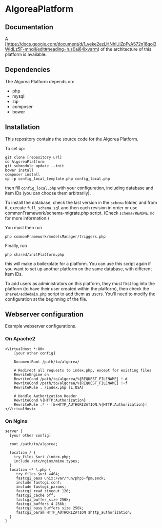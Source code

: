 # AlgoreaPlatform

## Documentation

A [https://docs.google.com/document/d/1_veke2ezLHNhiUjZpFvA572n18qol3WldLz5F-mnqiI/edit#heading=h.s0aj64ixvarm) of the architecture of this platform is available.

## Dependencies

The Algorea Platform depends on:

- php
- mysql
- zip
- composer
- bower

## Installation

This repository contains the source code for the Algorea Platform.

To set up:

```
git clone [repository url]
cd AlgoreaPlatform
git submodule update --init
bower install
composer install
cp -p config_local_template.php config_local.php
```

then fill `config_local.php` with your configuration, including database and item IDs (you can choose them arbitrarily).

To install the database, check the last version in the `schema` folder, and from it, execute `full_schema.sql` and then each revision in order or use commonFramework/schema-migrate.php script. (Check `schema/README.md` for more information.)

You must then run

```
php commonFramework/modelsManager/triggers.php
```

Finally, run

```
php shared/initPlatform.php
```

this will make a boilerplate for a platform. You can use this script again if you want to set up another platform on the same database, with different item IDs.

To add users as administrators on this platform, they must first log into the platform (to have their user created within the platform), then check the `shared/addAdmin.php` script to add them as users. You'll need to modify the configuration at the beginning of the file.

## Webserver configuration

Example webserver configurations.

### On Apache2

```
<VirtualHost *:80>
    [your other config]

    DocumentRoot /path/to/algorea/

    # Redirect all requests to index.php, except for existing files
    RewriteEngine on
    RewriteCond /path/to/algorea/%{REQUEST_FILENAME} !-d
    RewriteCond /path/to/algorea/%{REQUEST_FILENAME} !-f
    RewriteRule . /index.php [L,QSA]

    # Handle Authorization Header
    RewriteCond %{HTTP:Authorization} .
    RewriteRule .* - [E=HTTP_AUTHORIZATION:%{HTTP:Authorization}]
</VirtualHost>
```

### On Nginx

```
server {
  [your other config]

  root /path/to/algorea;

  location / {
    try_files $uri /index.php;
    include /etc/nginx/mime.types;
  }
  location ~* \.php {
     try_files $uri =404;
     fastcgi_pass unix:/var/run/php5-fpm.sock;
     include fastcgi.conf;
     include fastcgi_params;
     fastcgi_read_timeout 120;
     fastcgi_cache off;
     fastcgi_buffer_size 256k;
     fastcgi_buffers 4 256k;
     fastcgi_busy_buffers_size 256k;
     fastcgi_param HTTP_AUTHORIZATION $http_authorization;
  }
}
```
